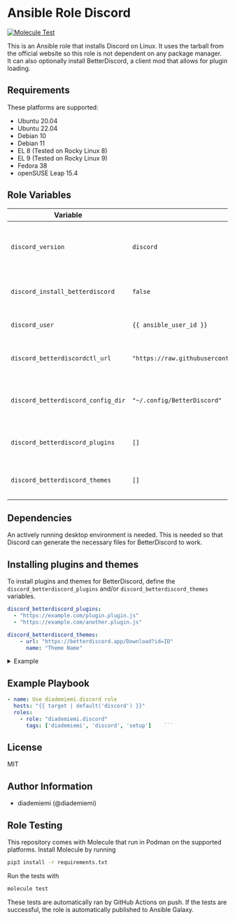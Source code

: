 Ansible Role Discord
=========

[![Molecule Test](https://github.com/diademiemi/ansible_role_discord/actions/workflows/molecule.yml/badge.svg)](https://github.com/diademiemi/ansible_role_discord/actions/workflows/molecule.yml)

This is an Ansible role that installs Discord on Linux. It uses the tarball from the official website so this role is not dependent on any package manager.  
It can also optionally install BetterDiscord, a client mod that allows for plugin loading.  

Requirements
------------
These platforms are supported:
- Ubuntu 20.04
- Ubuntu 22.04
- Debian 10
- Debian 11
- EL 8 (Tested on Rocky Linux 8)
- EL 9 (Tested on Rocky Linux 9)
- Fedora 38
- openSUSE Leap 15.4

<!--
- List hardware requirements here  
-->

Role Variables
--------------

Variable | Default | Description
--- | --- | ---
`discord_version` | `discord` | Version of Discord to install. Valid options are: `[discord, canary, ptb]`
`discord_install_betterdiscord` | `false` | Whether to install BetterDiscord or not.
`discord_user` | `{{ ansible_user_id }}` | User to install BetterDiscord with.
`discord_betterdiscordctl_url` | `"https://raw.githubusercontent.com/bb010g/betterdiscordctl/master/betterdiscordctl"` | URL to download betterdiscordctl from.
`discord_betterdiscord_config_dir` | `"~/.config/BetterDiscord"` | Directory to install BetterDiscord plugins and themes to.
`discord_betterdiscord_plugins` | `[]` | List of BetterDiscord plugins to install.
`discord_betterdiscord_themes` | `[]` | List of BetterDiscord themes to install.

Dependencies
------------
An actively running desktop environment is needed. This is needed so that Discord can generate the necessary files for BetterDiscord to work.  


Installing plugins and themes
-----------------------------

To install plugins and themes for BetterDiscord, define the `discord_betterdiscord_plugins` and/or `discord_betterdiscord_themes` variables.
```yaml
discord_betterdiscord_plugins:
  - "https://example.com/plugin.plugin.js"
  - "https://example.com/another.plugin.js"

discord_betterdiscord_themes:
    - url: "https://betterdiscord.app/Download?id=ID"
      name: "Theme Name"
```

<details> <summary> Example </summary>

```yaml
discord_betterdiscord_plugins:
  - "https://raw.githubusercontent.com/rauenzi/BetterDiscordAddons/master/Plugins/BetterRoleColors/BetterRoleColors.plugin.js"

discord_betterdiscord_themes:
  - url: https://betterdiscord.app/Download?id=124
    name: HorizontalServerList
```

</details>

Example Playbook
----------------

```yaml
- name: Use diademiemi.discord role
  hosts: "{{ target | default('discord') }}"
  roles:
    - role: "diademiemi.discord"
      tags: ['diademiemi', 'discord', 'setup']    ```

```

License
-------

MIT

Author Information
------------------

- diademiemi (@diademiemi)

Role Testing
------------

This repository comes with Molecule that run in Podman on the supported platforms.
Install Molecule by running

```bash
pip3 install -r requirements.txt
```

Run the tests with

```bash
molecule test
```

These tests are automatically ran by GitHub Actions on push. If the tests are successful, the role is automatically published to Ansible Galaxy.
